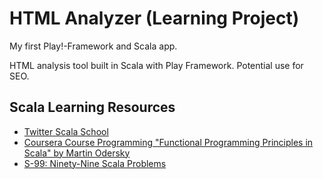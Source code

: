 # HTML Analyzer (Learning Project)
My first Play!-Framework and Scala app. 

HTML analysis tool built in Scala with Play Framework. Potential use for SEO.


## Scala Learning Resources

* [Twitter Scala School](https://twitter.github.io/scala_school/)
* [Coursera Course Programming "Functional Programming Principles in Scala" by Martin Odersky](https://www.coursera.org/learn/progfun1/)
* [S-99: Ninety-Nine Scala Problems](http://aperiodic.net/phil/scala/s-99/)
